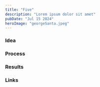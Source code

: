 ```yaml
---
title: "Five"
description: "Lorem ipsum dolor sit amet"
pubDate: "Jul 15 2024"
heroImage: "georgeSanta.jpeg"
---
```


### Idea

### Process

### Results

### Links
